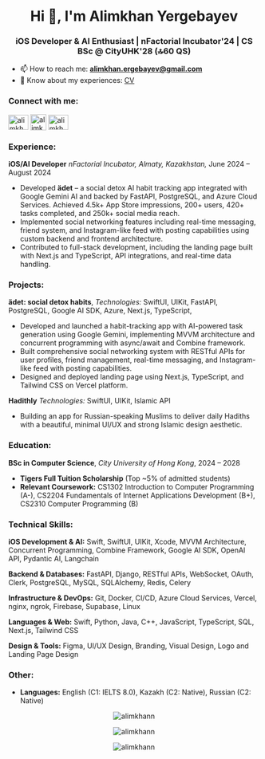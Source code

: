 <h1 align="center">Hi 👋, I'm Alimkhan Yergebayev</h1>
<h3 align="center">iOS Developer & AI Enthusiast | nFactorial Incubator'24 | CS BSc @ CityUHK'28 (🔝60 QS)</h3>

- 📫 How to reach me: **alimkhan.ergebayev@gmail.com**
- 📄 Know about my experiences: [CV]([https://drive.google.com/file/d/1ubUYRMA9NarhWVfHX7N2GY7EI5s08UjC/view?usp=sharing](https://drive.google.com/file/d/161ER_eo5pK3jmJg5MXtDoT5rQCrcci2Q/view?usp=sharing))

<h3 align="left">Connect with me:</h3>
<p align="left">
<a href="https://linkedin.com/in/alimkhan-yergebayev" target="blank"><img align="center" src="https://raw.githubusercontent.com/rahuldkjain/github-profile-readme-generator/master/src/images/icons/Social/linked-in-alt.svg" alt="alimkhan-yergebayev" height="30" width="40" /></a>
<a href="https://instagram.com/alimkhan_y" target="blank"><img align="center" src="https://raw.githubusercontent.com/rahuldkjain/github-profile-readme-generator/master/src/images/icons/Social/instagram.svg" alt="alimkhan_y" height="32" /></a>
<a href="https://t.me/alimkhan_y" target="blank"><img align="center" src="https://upload.wikimedia.org/wikipedia/commons/thumb/8/82/Telegram_logo.svg/1024px-Telegram_logo.svg.png?20220101141644" alt="alimkhan_y" height="30" width="40" /></a>
</p>

<h3 align="left">Experience:</h3>

**iOS/AI Developer**
*nFactorial Incubator, Almaty, Kazakhstan,*
June 2024 – August 2024

- Developed **ädet** – a social detox AI habit tracking app integrated with Google Gemini AI and backed by FastAPI, PostgreSQL, and Azure Cloud Services. Achieved 4.5k+ App Store impressions, 200+ users, 420+ tasks completed, and 250k+ social media reach.
- Implemented social networking features including real-time messaging, friend system, and Instagram-like feed with posting capabilities using custom backend and frontend architecture.
- Contributed to full-stack development, including the landing page built with Next.js and TypeScript, API integrations, and real-time data handling.

<h3 align="left">Projects:</h3>

**ädet: social detox habits**,
*Technologies:* SwiftUI, UIKit, FastAPI, PostgreSQL, Google AI SDK, Azure, Next.js, TypeScript,
- Developed and launched a habit-tracking app with AI-powered task generation using Google Gemini, implementing MVVM architecture and concurrent programming with async/await and Combine framework.
- Built comprehensive social networking system with RESTful APIs for user profiles, friend management, real-time messaging, and Instagram-like feed with posting capabilities.
- Designed and deployed landing page using Next.js, TypeScript, and Tailwind CSS on Vercel platform.

**Hadithly**
*Technologies:* SwiftUI, UIKit, Islamic API
- Building an app for Russian-speaking Muslims to deliver daily Hadiths with a beautiful, minimal UI/UX and strong Islamic design aesthetic.

<h3 align="left">Education:</h3>

**BSc in Computer Science**, 
*City University of Hong Kong*,
2024 – 2028
- **Tigers Full Tuition Scholarship** (Top ~5% of admitted students)
- **Relevant Coursework:** CS1302 Introduction to Computer Programming (A-), CS2204 Fundamentals of Internet Applications Development (B+), CS2310 Computer Programming (B)

<h3 align="left">Technical Skills:</h3>

**iOS Development & AI:** Swift, SwiftUI, UIKit, Xcode, MVVM Architecture, Concurrent Programming, Combine Framework, Google AI SDK, OpenAI API, Pydantic AI, Langchain

**Backend & Databases:** FastAPI, Django, RESTful APIs, WebSocket, OAuth, Clerk, PostgreSQL, MySQL, SQLAlchemy, Redis, Celery

**Infrastructure & DevOps:** Git, Docker, CI/CD, Azure Cloud Services, Vercel, nginx, ngrok, Firebase, Supabase, Linux

**Languages & Web:** Swift, Python, Java, C++, JavaScript, TypeScript, SQL, Next.js, Tailwind CSS

**Design & Tools:** Figma, UI/UX Design, Branding, Visual Design, Logo and Landing Page Design

<h3 align="left">Other:</h3>

- **Languages:** English (C1: IELTS 8.0), Kazakh (C2: Native), Russian (C2: Native)

<p align="center"><img src="https://github-readme-stats.vercel.app/api/top-langs?username=alimkhann&show_icons=true&theme=light&locale=en&layout=compact" alt="alimkhann" /></p>

<p align="center"><img src="https://github-readme-streak-stats.herokuapp.com/?user=alimkhann&theme=light" alt="alimkhann" /></p>

<p align="center"> <img src=https://github-readme-stats.vercel.app/api?username=alimkhann&show_icons=true alt=alimkhann /> </p>
